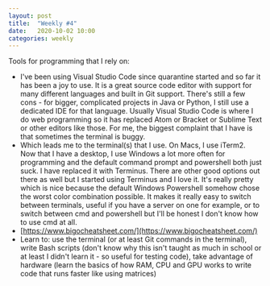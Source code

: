 ```yaml
---
layout: post
title:  "Weekly #4"
date:   2020-10-02 10:00
categories: weekly
---
```

Tools for programming that I rely on:

- I've been using Visual Studio Code since quarantine started and so far it has been a joy to use. It is a great source code editor with support for many different languages and built in Git support. There's still a few cons - for bigger, complicated projects in Java or Python, I still use a dedicated IDE for that language. Usually Visual Studio Code is where I do web programming so it has replaced Atom or Bracket or Sublime Text or other editors like those. For me, the biggest complaint that I have is that sometimes the terminal is buggy.
- Which leads me to the terminal(s) that I use. On Macs, I use iTerm2. Now that I have a desktop, I use Windows a lot more often for programming and the default command prompt and powershell both just suck. I have replaced it with Terminus. There are other good options out there as well but I started using Terminus and I love it. It's really pretty which is nice because the default Windows Powershell somehow chose the worst color combination possible. It makes it really easy to switch between terminals, useful if you have a server on one for example, or to switch between cmd and powershell but I'll be honest I don't know how to use cmd at all.
- [https://www.bigocheatsheet.com/](https://www.bigocheatsheet.com/)
- Learn to: use the terminal (or at least Git commands in the terminal), write Bash scripts (don't know why this isn't taught as much in school or at least I didn't learn it - so useful for testing code), take advantage of hardware (learn the basics of how RAM, CPU and GPU works to write code that runs faster like using matrices)